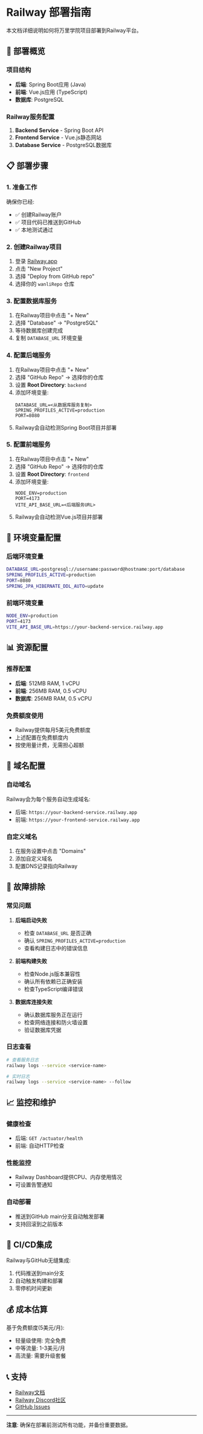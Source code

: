 # Railway 部署指南

本文档详细说明如何将万里学院项目部署到Railway平台。

## 🚀 部署概览

### 项目结构
- **后端**: Spring Boot应用 (Java)
- **前端**: Vue.js应用 (TypeScript)
- **数据库**: PostgreSQL

### Railway服务配置
1. **Backend Service** - Spring Boot API
2. **Frontend Service** - Vue.js静态网站
3. **Database Service** - PostgreSQL数据库

## 📋 部署步骤

### 1. 准备工作

确保你已经:
- ✅ 创建Railway账户
- ✅ 项目代码已推送到GitHub
- ✅ 本地测试通过

### 2. 创建Railway项目

1. 登录 [Railway.app](https://railway.app)
2. 点击 "New Project"
3. 选择 "Deploy from GitHub repo"
4. 选择你的 `wanliRepo` 仓库

### 3. 配置数据库服务

1. 在Railway项目中点击 "+ New"
2. 选择 "Database" → "PostgreSQL"
3. 等待数据库创建完成
4. 复制 `DATABASE_URL` 环境变量

### 4. 配置后端服务

1. 在Railway项目中点击 "+ New"
2. 选择 "GitHub Repo" → 选择你的仓库
3. 设置 **Root Directory**: `backend`
4. 添加环境变量:
   ```
   DATABASE_URL=<从数据库服务复制>
   SPRING_PROFILES_ACTIVE=production
   PORT=8080
   ```
5. Railway会自动检测Spring Boot项目并部署

### 5. 配置前端服务

1. 在Railway项目中点击 "+ New"
2. 选择 "GitHub Repo" → 选择你的仓库
3. 设置 **Root Directory**: `frontend`
4. 添加环境变量:
   ```
   NODE_ENV=production
   PORT=4173
   VITE_API_BASE_URL=<后端服务URL>
   ```
5. Railway会自动检测Vue.js项目并部署

## 🔧 环境变量配置

### 后端环境变量
```bash
DATABASE_URL=postgresql://username:password@hostname:port/database
SPRING_PROFILES_ACTIVE=production
PORT=8080
SPRING_JPA_HIBERNATE_DDL_AUTO=update
```

### 前端环境变量
```bash
NODE_ENV=production
PORT=4173
VITE_API_BASE_URL=https://your-backend-service.railway.app
```

## 📊 资源配置

### 推荐配置
- **后端**: 512MB RAM, 1 vCPU
- **前端**: 256MB RAM, 0.5 vCPU
- **数据库**: 256MB RAM, 0.5 vCPU

### 免费额度使用
- Railway提供每月5美元免费额度
- 上述配置在免费额度内
- 按使用量计费，无需担心超额

## 🔗 域名配置

### 自动域名
Railway会为每个服务自动生成域名:
- 后端: `https://your-backend-service.railway.app`
- 前端: `https://your-frontend-service.railway.app`

### 自定义域名
1. 在服务设置中点击 "Domains"
2. 添加自定义域名
3. 配置DNS记录指向Railway

## 🚨 故障排除

### 常见问题

1. **后端启动失败**
   - 检查 `DATABASE_URL` 是否正确
   - 确认 `SPRING_PROFILES_ACTIVE=production`
   - 查看构建日志中的错误信息

2. **前端构建失败**
   - 检查Node.js版本兼容性
   - 确认所有依赖已正确安装
   - 检查TypeScript编译错误

3. **数据库连接失败**
   - 确认数据库服务正在运行
   - 检查网络连接和防火墙设置
   - 验证数据库凭据

### 日志查看
```bash
# 查看服务日志
railway logs --service <service-name>

# 实时日志
railway logs --service <service-name> --follow
```

## 📈 监控和维护

### 健康检查
- 后端: `GET /actuator/health`
- 前端: 自动HTTP检查

### 性能监控
- Railway Dashboard提供CPU、内存使用情况
- 可设置告警通知

### 自动部署
- 推送到GitHub main分支自动触发部署
- 支持回滚到之前版本

## 🔄 CI/CD集成

Railway与GitHub无缝集成:
1. 代码推送到main分支
2. 自动触发构建和部署
3. 零停机时间更新

## 💰 成本估算

基于免费额度(5美元/月):
- 轻量级使用: 完全免费
- 中等流量: 1-3美元/月
- 高流量: 需要升级套餐

## 📞 支持

- [Railway文档](https://docs.railway.app)
- [Railway Discord社区](https://discord.gg/railway)
- [GitHub Issues](https://github.com/railwayapp/railway/issues)

---

**注意**: 确保在部署前测试所有功能，并备份重要数据。